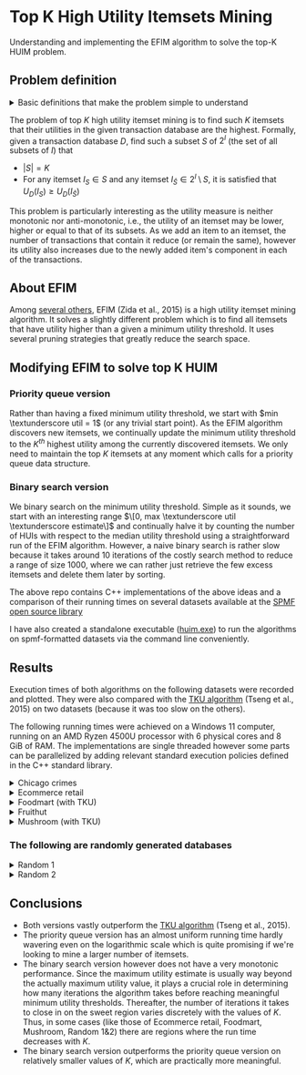 # Top K High Utility Itemsets Mining
Understanding and implementing the EFIM algorithm to solve the top-K HUIM problem.

## Problem definition

<details>
  <summary> Basic definitions that make the problem simple to understand </summary>
  
### Transaction database
Let $I$ be a finite set of items (symbols). An itemset $X$ is a finite set of items such that $X \subseteq I$. A transaction $T$ is a set of items where each item $i \in T$ has an associated _utility_, denoted $U(i, T)$. A transaction databse is a set of transactions.

### Utility of an itemset in a transaction
The utility of an itemset $X$ in a transaction $T (X \subset T)$ is defined as $$U(X, T) = \sum_{i \in X} U(i, T)$$

### Utility of an itemset in a transaction database
Naturally, the utility of an itemset $X$ in a database $D$ is defined as $$U_D(X) = \sum_{T\in D \wedge X\subset T} U(X, T)$$
</details>

The problem of top $K$ high utility itemset mining is to find such $K$ itemsets that their utilities in the given transaction database are the highest. Formally, given a transaction database $D$, find such a subset $S$ of $2^I$ (the set of all subsets of $I$) that
- $|S| = K$
- For any itemset $I_S \in S$ and any itemset $I_\bar{S} \in 2^I \setminus S$, it is satisfied that $U_D(I_S) \geq U_D(I_\bar{S})$

This problem is particularly interesting as the utility measure is neither monotonic nor anti-monotonic, i.e., the utility of an itemset may be lower, higher or equal to that of its subsets. As we add an item to an itemset, the number of transactions that contain it reduce (or remain the same), however its utility also increases due to the newly added item's component in each of the transactions.

## About EFIM
Among [several others](https://www.philippe-fournier-viger.com/spmf/index.php?link=algorithms.php#:~:text=High%2DUtility%20Pattern%20Mining), EFIM (Zida et al., 2015) is a high utility itemset mining algorithm. It solves a slightly different problem which is to find all itemsets that have utility higher than a given a minimum utility threshold. It uses several pruning strategies that greatly reduce the search space.

## Modifying EFIM to solve top K HUIM
### Priority queue version
Rather than having a fixed minimum utility threshold, we start with $min \textunderscore util = 1$ (or any trivial start point). As the EFIM algorithm discovers new itemsets, we continually update the minimum utility threshold to the $K^{th}$ highest utility among the currently discovered itemsets. We only need to maintain the top $K$ itemsets at any moment which calls for a priority queue data structure.

### Binary search version
We binary search on the minimum utility threshold. Simple as it sounds, we start with an interesting range $\[0, max \textunderscore util \textunderscore estimate\]$ and continually halve it by counting the number of HUIs with respect to the median utility threshold using a straightforward run of the EFIM algorithm. However, a naive binary search is rather slow because it takes around $10$ iterations of the costly search method to reduce a range of size $1000$, where we can rather just retrieve the few excess itemsets and delete them later by sorting.


The above repo contains C++ implementations of the above ideas and a comparison of their running times on several datasets available at the [SPMF open source library](https://www.philippe-fournier-viger.com/spmf/index.php?link=datasets.php)

I have also created a standalone executable ([huim.exe](https://github.com/koderkushy/Top-K-High-Utility-Itemset-Mining/tree/main/Algorithms/interface)) to run the algorithms on spmf-formatted datasets via the command line conveniently.

## Results

Execution times of both algorithms on the following datasets were recorded and plotted. They were also compared with the [TKU algorithm](https://www.philippe-fournier-viger.com/spmf/TKDE_TKO.pdf) (Tseng et al., 2015) on two datasets (because it was too slow on the others).

The following running times were achieved on a Windows 11 computer, running on an AMD Ryzen 4500U processor with 6 physical cores and 8 GiB of RAM. The implementations are single threaded however some parts can be parallelized by adding relevant standard execution policies defined in the C++ standard library.
<details>
  <summary>Chicago crimes</summary>
  <img src="https://user-images.githubusercontent.com/76262561/174738071-da2db46c-2766-4b87-8af4-39bf8a510234.png">
</details>

<details>
  <summary>Ecommerce retail</summary>
  <img src="https://user-images.githubusercontent.com/76262561/174132673-d32b3797-b02b-49b8-ab82-fa9dfc3da39a.png">
</details>

<details>
  <summary>Foodmart (with TKU)</summary>
  <img src="https://user-images.githubusercontent.com/76262561/174738741-7daf9439-af8a-460d-9efa-76af5d8bf947.png"> <img src="https://user-images.githubusercontent.com/76262561/174739250-199484cd-f148-416c-a382-5ea0d56cb572.png">
</details>

<details>
  <summary>Fruithut</summary>
  <img src="https://user-images.githubusercontent.com/76262561/174738875-de3b0fac-41d4-4188-87b6-f9146a839d43.png">
</details>

<details>
  <summary>Mushroom (with TKU)</summary>
  <img src="https://user-images.githubusercontent.com/76262561/174739075-d5d6685f-b10c-4c03-a34c-a641eccba647.png"> <img src="https://user-images.githubusercontent.com/76262561/174739276-91adb5b4-d2dd-46fc-af65-05a6758075a1.png">
</details>

### The following are randomly generated databases

<details>
  <summary>Random 1</summary>
  <img src="https://user-images.githubusercontent.com/76262561/174132665-d69559cb-b43f-4d20-afb0-674a62f14e65.png">
</details>

<details>
  <summary>Random 2</summary>
  <img src="https://user-images.githubusercontent.com/76262561/174132668-d588536e-a634-4a9c-b411-0fd37bddf1f2.png">
</details>


## Conclusions

- Both versions vastly outperform the [TKU algorithm](https://www.philippe-fournier-viger.com/spmf/TKDE_TKO.pdf) (Tseng et al., 2015).
- The priority queue version has an almost uniform running time hardly wavering even on the logarithmic scale which is quite promising if we're looking to mine a larger number of itemsets.
- The binary search version however does not have a very monotonic performance. Since the maximum utility estimate is usually way beyond the actually maximum utility value, it plays a crucial role in determining how many iterations the algorithm takes before reaching meaningful minimum utility thresholds. Thereafter, the number of iterations it takes to close in on the sweet region varies discretely with the values of $K$. Thus, in some cases (like those of Ecommerce retail, Foodmart, Mushroom, Random 1&2) there are regions where the run time decreases with $K$.
- The binary search version outperforms the priority queue version on relatively smaller values of $K$, which are practically more meaningful.
